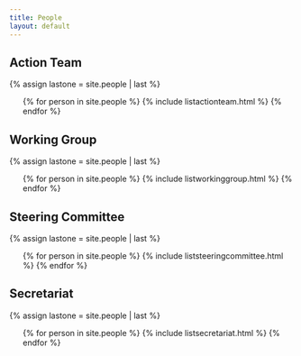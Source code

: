 ```yaml
---
title: People
layout: default
---
```


## Action Team

{% assign lastone = site.people | last %}
<ul>
{% for person in site.people %}
{% include listactionteam.html %}
{% endfor %}
</ul>

## Working Group

{% assign lastone = site.people | last %}
<ul>
{% for person in site.people %}
{% include listworkinggroup.html %}
{% endfor %}
</ul>

## Steering Committee

{% assign lastone = site.people | last %}
<ul>
{% for person in site.people %}
{% include liststeeringcommittee.html %}
{% endfor %}
</ul>


## Secretariat

{% assign lastone = site.people | last %}
<ul>
{% for person in site.people %}
{% include listsecretariat.html %}
{% endfor %}
</ul>

